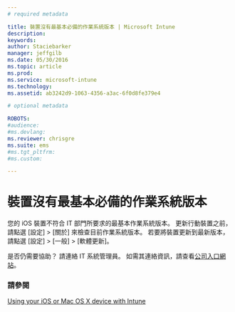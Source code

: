```yaml
---
# required metadata

title: 裝置沒有最基本必備的作業系統版本 | Microsoft Intune
description:
keywords:
author: Staciebarker
manager: jeffgilb
ms.date: 05/30/2016
ms.topic: article
ms.prod:
ms.service: microsoft-intune
ms.technology:
ms.assetid: ab3242d9-1063-4356-a3ac-6f0d8fe379e4

# optional metadata

ROBOTS:
#audience:
#ms.devlang:
ms.reviewer: chrisgre
ms.suite: ems
#ms.tgt_pltfrm:
#ms.custom:

---
```



# 裝置沒有最基本必備的作業系統版本

您的 iOS 裝置不符合 IT 部門所要求的最基本作業系統版本。  更新行動裝置之前，請點選 [設定] &gt; [關於] 來檢查目前作業系統版本。 若要將裝置更新到最新版本，請點選 [設定] &gt; [一般] &gt; [軟體更新]。

是否仍需要協助？ 請連絡 IT 系統管理員。 如需其連絡資訊，請查看[公司入口網站](http://portal.manage.microsoft.com)。

### 請參閱
[Using your iOS or Mac OS X device with Intune](using-your-ios-or-mac-os-x-device-with-intune.md)

<!--HONumber=Jun16_HO2-->


